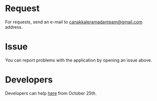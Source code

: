 # Request
For requests, send an e-mail to canakkaleramadanteam@gmail.com address.

# Issue
You can report problems with the application by opening an issue above.

# Developers
Developers can help [here](http://github.com/enesnurullahkendirci/Free-To-Do) from October 25th.

